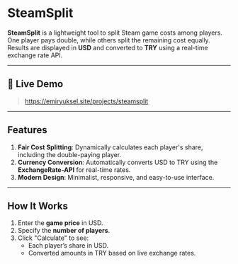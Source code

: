 # SteamSplit  

**SteamSplit** is a lightweight tool to split Steam game costs among players. One player pays double, while others split the remaining cost equally. Results are displayed in **USD** and converted to **TRY** using a real-time exchange rate API.

---

## 🚀 Live Demo

> https://emiryuksel.site/projects/steamsplit

---

## Features  

1. **Fair Cost Splitting**: Dynamically calculates each player's share, including the double-paying player.  
2. **Currency Conversion**: Automatically converts USD to TRY using the **ExchangeRate-API** for real-time rates.  
3. **Modern Design**: Minimalist, responsive, and easy-to-use interface.  

---

## How It Works 

1. Enter the **game price** in USD.  
2. Specify the **number of players**.  
3. Click "Calculate" to see:  
   - Each player’s share in USD.  
   - Converted amounts in TRY based on live exchange rates.  
